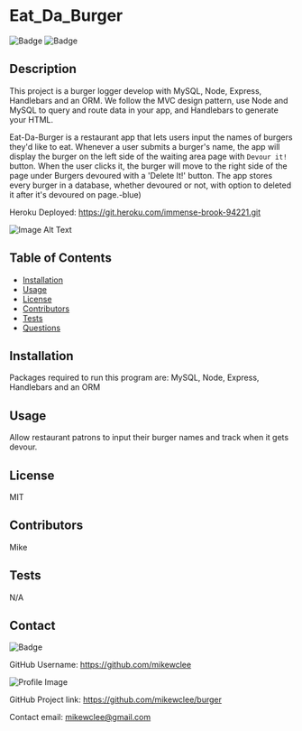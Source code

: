
  # Eat_Da_Burger

  ![Badge](https://img.shields.io/badge/project-Eat_Da_Burger-green)
  ![Badge](https://img.shields.io/badge/Installation-MySQL_Node_Express_Handlebars_Orm-blue)

  ## Description
  This project is a burger logger develop with MySQL, Node, Express, Handlebars and an ORM.  We follow the MVC design pattern, use Node and MySQL to query and route data in your app, and Handlebars to generate your HTML.  
  
  Eat-Da-Burger is a restaurant app that lets users input the names of burgers they'd like to eat. Whenever a user submits a burger's name, the app will display the burger on the left side of the waiting area page with `Devour it!` button. When the user clicks it, the burger will move to the right side of the page under Burgers devoured with a 'Delete It!' button.  The app stores every burger in a database, whether devoured or not, with option to deleted it after it's devoured on page.-blue) 

  Heroku Deployed:  https://git.heroku.com/immense-brook-94221.git

  ![Image Alt Text](/public/assets/video.gif)

  ## Table of Contents
  - [Installation](#installation)
  - [Usage](#usage)
  - [License](#license)
  - [Contributors](#contributors)
  - [Tests](#tests)
  - [Questions](#Questions)

  ## Installation
  Packages required to run this program are:  MySQL, Node, Express, Handlebars and an ORM

  ## Usage
  Allow restaurant patrons to input their burger names and track when it gets devour.

  ## License
  MIT

  ## Contributors
  Mike

  ## Tests
  N/A


  ## Contact
  
![Badge](https://img.shields.io/badge/Github-mikewclee-green) 
  
GitHub Username: https://github.com/mikewclee
  
![Profile Image](https://github.com/mikewclee.png?size=150)
  
GitHub Project link: https://github.com/mikewclee/burger
  
Contact email: mikewclee@gmail.com
  
